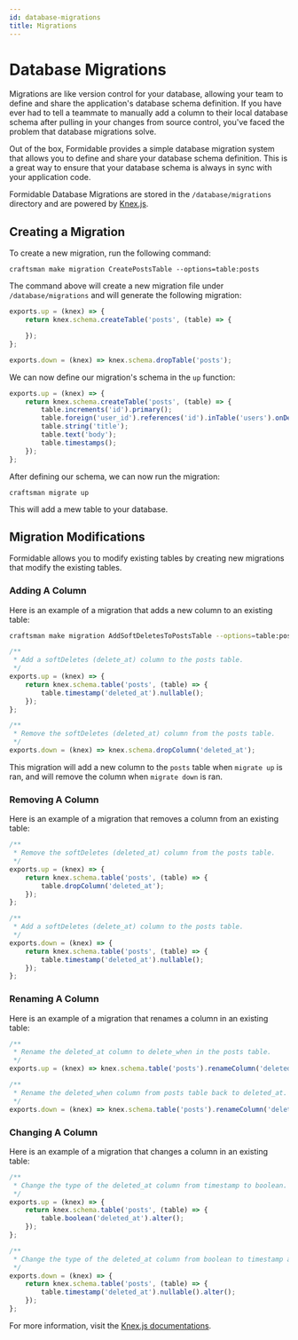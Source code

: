 ```yaml
---
id: database-migrations
title: Migrations
---
```


# Database Migrations

Migrations are like version control for your database, allowing your team to define and share the application's database schema definition. If you have ever had to tell a teammate to manually add a column to their local database schema after pulling in your changes from source control, you've faced the problem that database migrations solve.

Out of the box, Formidable provides a simple database migration system that allows you to define and share your database schema definition. This is a great way to ensure that your database schema is always in sync with your application code.

Formidable Database Migrations are stored in the `/database/migrations` directory and are powered by [Knex.js](https://knexjs.org/).

## Creating a Migration

To create a new migration, run the following command:

```
craftsman make migration CreatePostsTable --options=table:posts
```

The command above will create a new migration file under `/database/migrations` and will generate the following migration:

```js
exports.up = (knex) => {
	return knex.schema.createTable('posts', (table) => {

	});
};

exports.down = (knex) => knex.schema.dropTable('posts');
```

We can now define our migration's schema in the `up` function:

```js
exports.up = (knex) => {
	return knex.schema.createTable('posts', (table) => {
		table.increments('id').primary();
		table.foreign('user_id').references('id').inTable('users').onDelete('cascade');
		table.string('title');
		table.text('body');
		table.timestamps();
	});
};
```

After defining our schema, we can now run the migration:

```
craftsman migrate up
```

This will add a mew table to your database.

## Migration Modifications

Formidable allows you to modify existing tables by creating new migrations that modify the existing tables.

### Adding A Column

Here is an example of a migration that adds a new column to an existing table:

```bash
craftsman make migration AddSoftDeletesToPostsTable --options=table:posts,alter
```

```js
/**
 * Add a softDeletes (delete_at) column to the posts table.
 */
exports.up = (knex) => {
	return knex.schema.table('posts', (table) => {
		table.timestamp('deleted_at').nullable();
	});
};

/**
 * Remove the softDeletes (deleted_at) column from the posts table.
 */
exports.down = (knex) => knex.schema.dropColumn('deleted_at');
```

This migration will add a new column to the `posts` table when `migrate up` is ran, and will remove the column when `migrate down` is ran.

### Removing A Column

Here is an example of a migration that removes a column from an existing table:

```js
/**
 * Remove the softDeletes (deleted_at) column from the posts table.
 */
exports.up = (knex) => {
	return knex.schema.table('posts', (table) => {
		table.dropColumn('deleted_at');
	});
};

/**
 * Add a softDeletes (delete_at) column to the posts table.
 */
exports.down = (knex) => {
	return knex.schema.table('posts', (table) => {
		table.timestamp('deleted_at').nullable();
	});
};
```

### Renaming A Column

Here is an example of a migration that renames a column in an existing table:

```js
/**
 * Rename the deleted_at column to delete_when in the posts table.
 */
exports.up = (knex) => knex.schema.table('posts').renameColumn('deleted_at', 'deleted_when');

/**
 * Rename the deleted_when column from posts table back to deleted_at.
 */
exports.down = (knex) => knex.schema.table('posts').renameColumn('deleted_when', 'deleted_at');
```

### Changing A Column

Here is an example of a migration that changes a column in an existing table:

```js
/**
 * Change the type of the deleted_at column from timestamp to boolean.
 */
exports.up = (knex) => {
	return knex.schema.table('posts', (table) => {
		table.boolean('deleted_at').alter();
	});
};

/**
 * Change the type of the deleted_at column from boolean to timestamp and make it nullable.
 */
exports.down = (knex) => {
	return knex.schema.table('posts', (table) => {
		table.timestamp('deleted_at').nullable().alter();
	});
};
```

For more information, visit the [Knex.js documentations](https://knexjs.org/#Schema).
